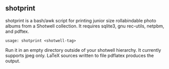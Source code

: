 ## shotprint

shotprint is a bash/awk script for printing junior size rollabindable
photo albums from a Shotwell collection.  It requires sqlite3, gnu
rec-utils, netpbm, and pdftex.

	usage: shotprint <shotwell-tag>

Run it in an empty directory outside of your shotwell hierarchy.
It currently supports jpeg only.  LaTeX sources written to file pdflatex
produces the output.


